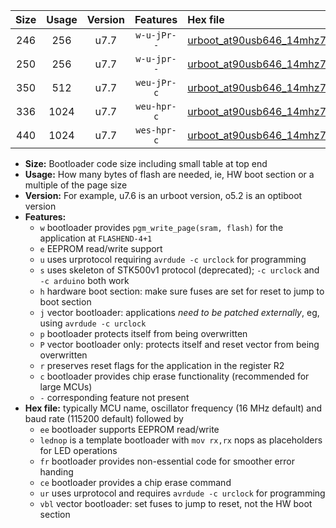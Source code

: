 |Size|Usage|Version|Features|Hex file|
|:-:|:-:|:-:|:-:|:--|
|246|256|u7.7|`w-u-jPr--`|[urboot_at90usb646_14mhz7456_115200bps_lednop_ur_vbl.hex](https://raw.githubusercontent.com/stefanrueger/urboot.hex/main/mcus/at90usb646/fcpu_14mhz7456/115200_bps/urboot_at90usb646_14mhz7456_115200bps_lednop_ur_vbl.hex)|
|250|256|u7.7|`w-u-jpr--`|[urboot_at90usb646_14mhz7456_115200bps_lednop_fr_ur_vbl.hex](https://raw.githubusercontent.com/stefanrueger/urboot.hex/main/mcus/at90usb646/fcpu_14mhz7456/115200_bps/urboot_at90usb646_14mhz7456_115200bps_lednop_fr_ur_vbl.hex)|
|350|512|u7.7|`weu-jPr-c`|[urboot_at90usb646_14mhz7456_115200bps_ee_lednop_fr_ce_ur_vbl.hex](https://raw.githubusercontent.com/stefanrueger/urboot.hex/main/mcus/at90usb646/fcpu_14mhz7456/115200_bps/urboot_at90usb646_14mhz7456_115200bps_ee_lednop_fr_ce_ur_vbl.hex)|
|336|1024|u7.7|`weu-hpr-c`|[urboot_at90usb646_14mhz7456_115200bps_ee_lednop_fr_ce_ur.hex](https://raw.githubusercontent.com/stefanrueger/urboot.hex/main/mcus/at90usb646/fcpu_14mhz7456/115200_bps/urboot_at90usb646_14mhz7456_115200bps_ee_lednop_fr_ce_ur.hex)|
|440|1024|u7.7|`wes-hpr-c`|[urboot_at90usb646_14mhz7456_115200bps_ee_lednop_fr_ce.hex](https://raw.githubusercontent.com/stefanrueger/urboot.hex/main/mcus/at90usb646/fcpu_14mhz7456/115200_bps/urboot_at90usb646_14mhz7456_115200bps_ee_lednop_fr_ce.hex)|

- **Size:** Bootloader code size including small table at top end
- **Usage:** How many bytes of flash are needed, ie, HW boot section or a multiple of the page size
- **Version:** For example, u7.6 is an urboot version, o5.2 is an optiboot version
- **Features:**
  + `w` bootloader provides `pgm_write_page(sram, flash)` for the application at `FLASHEND-4+1`
  + `e` EEPROM read/write support
  + `u` uses urprotocol requiring `avrdude -c urclock` for programming
  + `s` uses skeleton of STK500v1 protocol (deprecated); `-c urclock` and `-c arduino` both work
  + `h` hardware boot section: make sure fuses are set for reset to jump to boot section
  + `j` vector bootloader: applications *need to be patched externally*, eg, using `avrdude -c urclock`
  + `p` bootloader protects itself from being overwritten
  + `P` vector bootloader only: protects itself and reset vector from being overwritten
  + `r` preserves reset flags for the application in the register R2
  + `c` bootloader provides chip erase functionality (recommended for large MCUs)
  + `-` corresponding feature not present
- **Hex file:** typically MCU name, oscillator frequency (16 MHz default) and baud rate (115200 default) followed by
  + `ee` bootloader supports EEPROM read/write
  + `lednop` is a template bootloader with `mov rx,rx` nops as placeholders for LED operations
  + `fr` bootloader provides non-essential code for smoother error handing
  + `ce` bootloader provides a chip erase command
  + `ur` uses urprotocol and requires `avrdude -c urclock` for programming
  + `vbl` vector bootloader: set fuses to jump to reset, not the HW boot section
